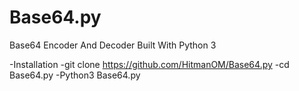 # Base64.py
Base64 Encoder And Decoder Built With Python 3

-Installation
-git clone https://github.com/HitmanOM/Base64.py
-cd Base64.py
-Python3 Base64.py
